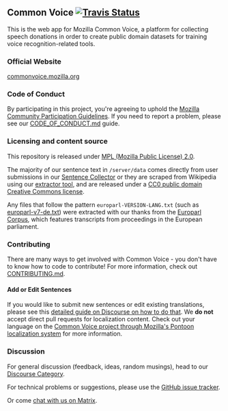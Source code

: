 ## Common Voice [![Travis Status](https://travis-ci.org/mozilla/common-voice.svg?branch=main)](https://travis-ci.org/mozilla/common-voice)

This is the web app for Mozilla Common Voice, a platform for collecting speech donations in order to create public domain datasets for training voice recognition-related tools.

### Official Website

[commonvoice.mozilla.org](https://commonvoice.mozilla.org)

### Code of Conduct

By participating in this project, you're agreeing to uphold the [Mozilla Community Participation Guidelines](https://www.mozilla.org/en-US/about/governance/policies/participation/). If you need to report a problem, please see our [CODE_OF_CONDUCT.md](./CODE_OF_CONDUCT.md) guide.

### Licensing and content source

This repository is released under [MPL (Mozilla Public License) 2.0](LICENSE).

The majority of our sentence text in `/server/data` comes directly from user submissions in our [Sentence Collector](https://github.com/Common-Voice/sentence-collector/) or they are scraped from Wikipedia using our [extractor tool](https://github.com/Common-Voice/cv-sentence-extractor), and are released under a [CC0 public domain Creative Commons license](https://creativecommons.org/share-your-work/public-domain/cc0/).

Any files that follow the pattern `europarl-VERSION-LANG.txt` (such as [europarl-v7-de.txt](https://github.com/mozilla/voice-web/blob/main/server/data/de/europarl-v7-de.txt)) were extracted with our thanks from the [Europarl Corpus](http://www.statmt.org/europarl/), which features transcripts from proceedings in the European parliament.

### Contributing

There are many ways to get involved with Common Voice - you don't have to know how to code to contribute! For more information, check out [CONTRIBUTING.md](./CONTRIBUTING.md).

#### Add or Edit Sentences

If you would like to submit new sentences or edit existing translations, please see this [detailed guide on Discourse on how to do that](https://discourse.mozilla.org/t/readme-how-to-see-my-language-on-common-voice/31530). We **do not** accept direct pull requests for localization content. Check out your language on the [Common Voice project through Mozilla's Pontoon localization system](https://pontoon.mozilla.org/projects/common-voice/) for more information.

### Discussion

For general discussion (feedback, ideas, random musings), head to our [Discourse Category](https://discourse.mozilla-community.org/c/voice).

For technical problems or suggestions, please use the [GitHub issue tracker](https://github.com/mozilla/voice-web/issues).

Or come [chat with us on Matrix](https://chat.mozilla.org/#/room/#common-voice:mozilla.org).

